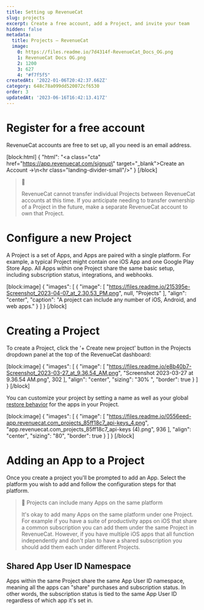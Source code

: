 ```yaml
---
title: Setting up RevenueCat
slug: projects
excerpt: Create a free account, add a Project, and invite your team
hidden: false
metadata:
  title: Projects – RevenueCat
  image:
    0: https://files.readme.io/7d4314f-RevenueCat_Docs_OG.png
    1: RevenueCat Docs OG.png
    2: 1200
    3: 627
    4: "#f7f5f5"
createdAt: '2022-01-06T20:42:37.662Z'
category: 648c78a099dd520072cf6530
order: 3
updatedAt: '2023-06-16T16:42:13.417Z'
---
```

# Register for a free account

RevenueCat accounts are free to set up, all you need is an email address.

[block:html]
{
  "html": "<a class=\"cta\" href=\"https://app.revenuecat.com/signup\" target=\"_blank\">Create an Account →</a>\n<hr class=\"landing-divider-small\"/>"
}
[/block]



> 📘 
> 
> RevenueCat cannot transfer individual Projects between RevenueCat accounts at this time. If you anticipate needing to transfer ownership of a Project in the future, make a separate RevenueCat account to own that Project.

# Configure a new Project

A Project is a set of Apps, and Apps are paired with a single platform. For example, a typical Project might contain one iOS App and one Google Play Store App. All Apps within one Project share the same basic setup, including subscription status, integrations, and webhooks. 

[block:image]
{
  "images": [
    {
      "image": [
        "https://files.readme.io/215395e-Screenshot_2023-04-07_at_2.30.53_PM.png",
        null,
        "Projects"
      ],
      "align": "center",
      "caption": "A project can include any number of iOS, Android, and web apps."
    }
  ]
}
[/block]

# Creating a Project

To create a Project, click the '+ Create new project' button in the Projects dropdown panel at the top of the RevenueCat dashboard:

[block:image]
{
  "images": [
    {
      "image": [
        "https://files.readme.io/e8b40b7-Screenshot_2023-03-27_at_9.36.54_AM.png",
        "Screenshot 2023-03-27 at 9.36.54 AM.png",
        302
      ],
      "align": "center",
      "sizing": "30% ",
      "border": true
    }
  ]
}
[/block]



You can customize your project by setting a name as well as your global [restore behavior](doc:restoring-purchases) for the apps in your Project.

[block:image]
{
  "images": [
    {
      "image": [
        "https://files.readme.io/0556eed-app.revenuecat.com_projects_85ff18c7_api-keys_4.png",
        "app.revenuecat.com_projects_85ff18c7_api-keys (4).png",
        936
      ],
      "align": "center",
      "sizing": "80",
      "border": true
    }
  ]
}
[/block]



# Adding an App to a Project

Once you create a project you'll be prompted to add an App. Select the platform you wish to add and follow the configuration steps for that platform.

> 📘 Projects can include many Apps on the same platform
> 
> It's okay to add many Apps on the same platform under one Project. For example if you have a suite of productivity apps on iOS that share a common subscription you can add them under the same Project in RevenueCat. However, if you have multiple iOS apps that all function independently and don't plan to have a shared subscription you should add them each under different Projects.

## Shared App User ID Namespace

Apps within the same Project share the same App User ID namespace, meaning all the apps can "share" purchases and subscription status. In other words, the subscription status is tied to the same App User ID regardless of which app it's set in.